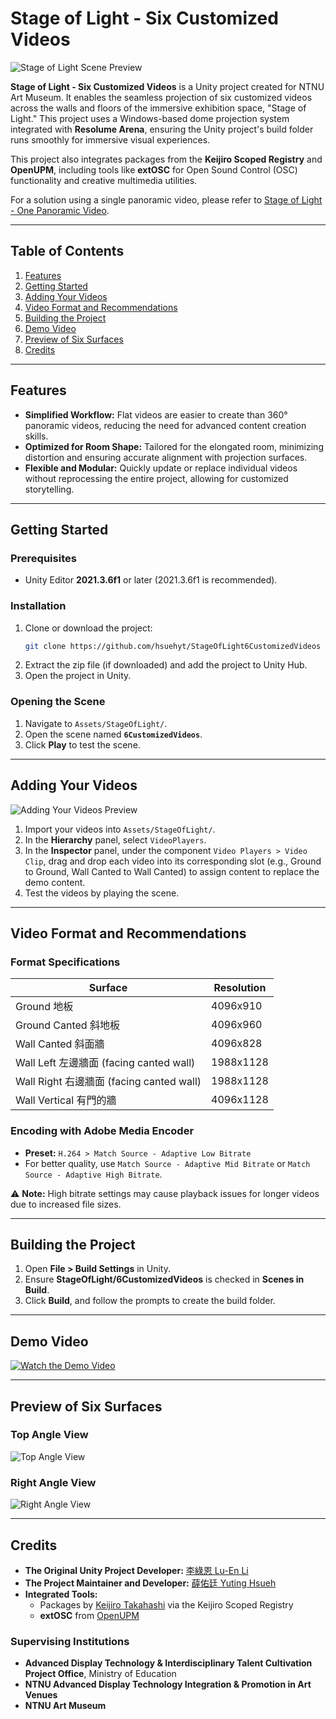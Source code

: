 # Stage of Light - Six Customized Videos

![Stage of Light Scene Preview](https://github.com/hsuehyt/StageOfLight6CustomizedVideos/blob/main/README/Screenshot%202024-11-19%20143629.png)

**Stage of Light - Six Customized Videos** is a Unity project created for NTNU Art Museum. It enables the seamless projection of six customized videos across the walls and floors of the immersive exhibition space, "Stage of Light." This project uses a Windows-based dome projection system integrated with **Resolume Arena**, ensuring the Unity project's build folder runs smoothly for immersive visual experiences.

This project also integrates packages from the **Keijiro Scoped Registry** and **OpenUPM**, including tools like **extOSC** for Open Sound Control (OSC) functionality and creative multimedia utilities.  

For a solution using a single panoramic video, please refer to [Stage of Light - One Panoramic Video](https://github.com/hsuehyt/StageOfLight1PanoramicVideo).

---

## Table of Contents
1. [Features](#features)
2. [Getting Started](#getting-started)
3. [Adding Your Videos](#adding-your-videos)
4. [Video Format and Recommendations](#video-format-and-recommendations)
5. [Building the Project](#building-the-project)
6. [Demo Video](#demo-video)
7. [Preview of Six Surfaces](#preview-of-six-surfaces)
8. [Credits](#credits)

---

## Features

- **Simplified Workflow:** Flat videos are easier to create than 360° panoramic videos, reducing the need for advanced content creation skills.  
- **Optimized for Room Shape:** Tailored for the elongated room, minimizing distortion and ensuring accurate alignment with projection surfaces.  
- **Flexible and Modular:** Quickly update or replace individual videos without reprocessing the entire project, allowing for customized storytelling.  

---

## Getting Started

### Prerequisites
- Unity Editor **2021.3.6f1** or later (2021.3.6f1 is recommended).

### Installation
1. Clone or download the project:
   ```bash
   git clone https://github.com/hsuehyt/StageOfLight6CustomizedVideos
   ```
2. Extract the zip file (if downloaded) and add the project to Unity Hub.
3. Open the project in Unity.

### Opening the Scene
1. Navigate to `Assets/StageOfLight/`.
2. Open the scene named **`6CustomizedVideos`**.
3. Click **Play** to test the scene.

---

## Adding Your Videos

![Adding Your Videos Preview](https://github.com/hsuehyt/StageOfLight6CustomizedVideos/blob/main/README/Screenshot%202024-11-19%20160751.png)

1. Import your videos into `Assets/StageOfLight/`.
2. In the **Hierarchy** panel, select `VideoPlayers`.
3. In the **Inspector** panel, under the component `Video Players > Video Clip`, drag and drop each video into its corresponding slot (e.g., Ground to Ground, Wall Canted to Wall Canted) to assign content to replace the demo content.
4. Test the videos by playing the scene.

---

## Video Format and Recommendations

### Format Specifications

| Surface              | Resolution   |
|-----------------------|--------------|
| Ground 地板           | 4096x910     |
| Ground Canted 斜地板  | 4096x960     |
| Wall Canted 斜面牆    | 4096x828     |
| Wall Left 左邊牆面 (facing canted wall) | 1988x1128    |
| Wall Right 右邊牆面 (facing canted wall) | 1988x1128    |
| Wall Vertical 有門的牆 | 4096x1128    |

### Encoding with Adobe Media Encoder
- **Preset:** `H.264 > Match Source - Adaptive Low Bitrate`  
- For better quality, use `Match Source - Adaptive Mid Bitrate` or `Match Source - Adaptive High Bitrate`.

⚠ **Note:** High bitrate settings may cause playback issues for longer videos due to increased file sizes.

---

## Building the Project

1. Open **File > Build Settings** in Unity.
2. Ensure **StageOfLight/6CustomizedVideos** is checked in **Scenes in Build**.
3. Click **Build**, and follow the prompts to create the build folder.

---

## Demo Video

[![Watch the Demo Video](https://github.com/hsuehyt/StageOfLight1PanoramicVideo/blob/main/README/Screenshot%202024-11-18%20132004cropped.png)](https://youtu.be/3P2WE4laE2U)

---

## Preview of Six Surfaces

### Top Angle View
![Top Angle View](https://github.com/hsuehyt/StageOfLight6CustomizedVideos/blob/main/README/Screenshot%202024-11-20%20005038.png)

### Right Angle View
![Right Angle View](https://github.com/hsuehyt/StageOfLight6CustomizedVideos/blob/main/README/Screenshot%202024-11-20%20005312.png)

---

## Credits

- **The Original Unity Project Developer:** [李綠恩 Lu-En Li](https://github.com/LeeMegumi)  
- **The Project Maintainer and Developer:** [薛佑廷 Yuting Hsueh](https://github.com/hsuehyt)  
- **Integrated Tools:**  
  - Packages by [Keijiro Takahashi](https://github.com/keijiro) via the Keijiro Scoped Registry  
  - **extOSC** from [OpenUPM](https://package.openupm.com)  

### Supervising Institutions
- **Advanced Display Technology & Interdisciplinary Talent Cultivation Project Office**, Ministry of Education  
- **NTNU Advanced Display Technology Integration & Promotion in Art Venues**  
- **NTNU Art Museum**